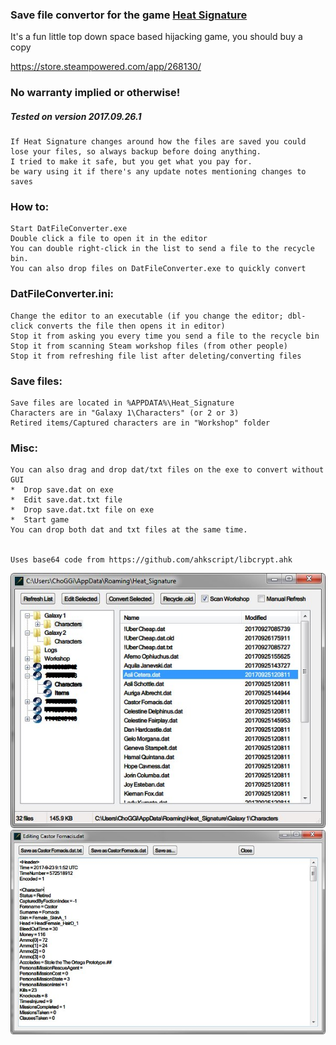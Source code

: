 ### Save file convertor for the game [Heat Signature](http://www.heatsig.com)
It's a fun little top down space based hijacking game, you should buy a copy

https://store.steampowered.com/app/268130/


### No warranty implied or otherwise!
##### Tested on version 2017.09.26.1

```
If Heat Signature changes around how the files are saved you could lose your files, so always backup before doing anything.
I tried to make it safe, but you get what you pay for.
be wary using it if there's any update notes mentioning changes to saves
```

### How to:
```
Start DatFileConverter.exe
Double click a file to open it in the editor
You can double right-click in the list to send a file to the recycle bin.
You can also drop files on DatFileConverter.exe to quickly convert
```
### DatFileConverter.ini:
```
Change the editor to an executable (if you change the editor; dbl-click converts the file then opens it in editor)
Stop it from asking you every time you send a file to the recycle bin
Stop it from scanning Steam workshop files (from other people)
Stop it from refreshing file list after deleting/converting files
```
### Save files:
```
Save files are located in %APPDATA%\Heat_Signature
Characters are in "Galaxy 1\Characters" (or 2 or 3)
Retired items/Captured characters are in "Workshop" folder
```
### Misc:
```
You can also drag and drop dat/txt files on the exe to convert without GUI
*  Drop save.dat on exe
*  Edit save.dat.txt file
*  Drop save.dat.txt file on exe
*  Start game
You can drop both dat and txt files at the same time.


Uses base64 code from https://github.com/ahkscript/libcrypt.ahk
```

![Alt text](/images/MainWin.jpg?raw=true "Main Window")
![Alt text](/images/EditWin.jpg?raw=true "Editor Window")

